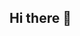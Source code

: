 ## Hi there 👋

<!--
**keksekopf/keksekopf** is a ✨ _special_ ✨ repository because its `README.md` (this file) appears on your GitHub profile.

![artworks-9Rkrz3PTIAN64tPg-mZqYBg-t240x240](https://github.com/keksekopf/keksekopf/assets/120566205/3d96a7e9-8fa7-4fcd-9daf-45ca478311d3)

Here are some ideas to get you started:

- 🔭 I’m currently working on ...
- 🌱 I’m currently learning ...
- 👯 I’m looking to collaborate on ...
- 🤔 I’m looking for help with ...
- 💬 Ask me about ...
- 📫 How to reach me: ...
- 😄 Pronouns: ...
- ⚡ Fun fact: ...
-->
